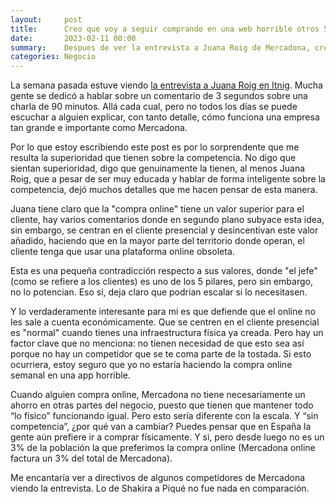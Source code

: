```yaml
---
layout:     post
title:      Creo que voy a seguir comprando en una web horrible otros 5 años
date:       2023-02-11 00:00
summary:    Despues de ver la entrevista a Juana Roig de Mercadona, creo que voy a seguir comprando en una web horrible otros 5 años porque parece que "no tienen competencia"
categories: Negocio
---
```


La semana pasada estuve viendo [la entrevista a Juana Roig en Itnig](https://www.youtube.com/watch?v=bIHILg-pT_I). Mucha gente se dedicó a hablar sobre un comentario de 3 segundos sobre una charla de 90 minutos. Allá cada cual, pero no todos los días se puede escuchar a alguien explicar, con tanto detalle, cómo funciona una empresa tan grande e importante como Mercadona.

Por lo que estoy escribiendo este post es por lo sorprendente que me resulta la superioridad que tienen sobre la competencia. No digo que sientan superioridad, digo que genuinamente la tienen, al menos Juana Roig, que a pesar de ser muy educada y hablar de forma inteligente sobre la competencia, dejó muchos detalles que me hacen pensar de esta manera.

Juana tiene claro que la "compra online" tiene un valor superior para el cliente, hay varios comentarios donde en segundo plano subyace esta idea, sin embargo, se centran en el cliente presencial y desincentivan este valor añadido, haciendo que en la mayor parte del territorio donde operan, el cliente tenga que usar una plataforma online obsoleta.

Esta es una pequeña contradicción respecto a sus valores, donde "el jefe" (como se refiere a los clientes) es uno de los 5 pilares, pero sin embargo, no lo potencian. Eso si, deja claro que podrian escalar si lo necesitasen.

Y lo verdaderamente interesante para mi es que defiende que el online no les sale a cuenta económicamente. Que se centren en el cliente presencial es "normal" cuando tienes una infraestructura física ya creada. Pero hay un factor clave que no menciona: no tienen necesidad de que esto sea así porque no hay un competidor que se te coma parte de la tostada. Si esto ocurriera, estoy seguro que yo no estaría haciendo la compra online semanal en una app horrible.

Cuando alguien compra online, Mercadona no tiene necesariamente un ahorro en otras partes del negocio, puesto que tienen que mantener todo “lo físico” funcionando igual. Pero esto sería diferente con la escala. Y “sin competencia”, ¿por qué van a cambiar? Puedes pensar que en España la gente aún prefiere ir a comprar físicamente. Y si, pero desde luego no es un 3% de la población la que preferimos la compra online (Mercadona online factura un 3% del total de Mercadona).

Me encantaría ver a directivos de algunos competidores de Mercadona viendo la entrevista. Lo de Shakira a Piqué no fue nada en comparación.
